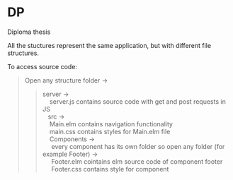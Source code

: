 # DP
 Diploma thesis


All the stuctures represent the same application, but with different file structures.

To access source code:  
> Open any structure folder ->  
>> server ->  
&nbsp;&nbsp;&nbsp; server.js contains source code with get and post requests in JS  
&nbsp;&nbsp; src ->  
&nbsp;&nbsp;&nbsp; Main.elm contains navigation functionality  
&nbsp;&nbsp;&nbsp; main.css contains styles for Main.elm file  
&nbsp;&nbsp;&nbsp; Components ->  
&nbsp;&nbsp;&nbsp;&nbsp; every component has its own folder so open any folder (for example Footer) ->  
&nbsp;&nbsp;&nbsp;&nbsp; Footer.elm cointains elm source code of component footer  
&nbsp;&nbsp;&nbsp;&nbsp; Footer.css contains style for component  
